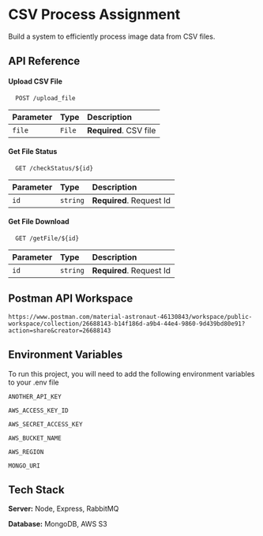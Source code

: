 
# CSV Process Assignment

Build a system to efficiently process image data from CSV files.




## API Reference

#### Upload CSV File

```http
  POST /upload_file
```

| Parameter | Type     | Description                |
| :-------- | :------- | :------------------------- |
| `file` | `File` | **Required**. CSV file |

#### Get File Status

```http
  GET /checkStatus/${id}
```

| Parameter | Type     | Description                       |
| :-------- | :------- | :-------------------------------- |
| `id`      | `string` | **Required**. Request Id |

#### Get File Download

```http
  GET /getFile/${id}
```

| Parameter | Type     | Description                       |
| :-------- | :------- | :-------------------------------- |
| `id`      | `string` | **Required**. Request Id |



## Postman API Workspace

`https://www.postman.com/material-astronaut-46130843/workspace/public-workspace/collection/26688143-b14f186d-a9b4-44e4-9860-9d439bd80e91?action=share&creator=26688143`
## Environment Variables

To run this project, you will need to add the following environment variables to your .env file


`ANOTHER_API_KEY`

`AWS_ACCESS_KEY_ID`

`AWS_SECRET_ACCESS_KEY`

`AWS_BUCKET_NAME`

`AWS_REGION`

`MONGO_URI`

## Tech Stack

**Server:** Node, Express, RabbitMQ

**Database:** MongoDB, AWS S3

